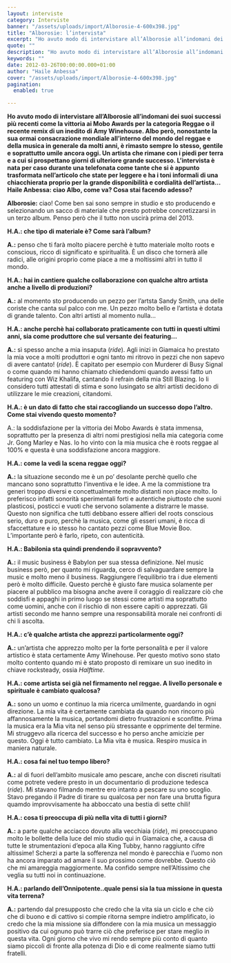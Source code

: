 ```yaml
---
layout: interviste
category: Interviste
banner: "/assets/uploads/import/Alborosie-4-600x398.jpg"
title: "Alborosie: l’intervista"
excerpt: "Ho avuto modo di intervistare all’Alborosie all’indomani dei suoi successi più recenti come la vittoria ai Mobo Awards per la categoria Reggae o il recente remix di un inedito di Amy Winehouse. Albo però, nonostante la sua ormai consacrazione mondiale all’interno del mondo del reggae e della musica in generale da molti anni, è rimasto…"
quote: ""
description: "Ho avuto modo di intervistare all’Alborosie all’indomani dei suoi successi più recenti come la vittoria ai Mobo Awards per la categoria Reggae o il recente remix di un inedito di Amy Winehouse. Albo però, nonostante la sua ormai consacrazione mondiale all’interno del mondo del reggae e della musica in generale da molti anni, è rimasto…"
keywords: ""
date: 2012-03-26T00:00:00.000+01:00
author: "Haile Anbessa"
cover: "/assets/uploads/import/Alborosie-4-600x398.jpg"
pagination:
  enabled: true

---
```


**Ho avuto modo di intervistare all’Alborosie all’indomani dei suoi successi più recenti come la vittoria ai Mobo Awards per la categoria Reggae o il recente remix di un inedito di Amy Winehouse. Albo però, nonostante la sua ormai consacrazione mondiale all’interno del mondo del reggae e della musica in generale da molti anni, è rimasto sempre lo stesso, gentile e soprattutto umile ancora oggi. Un artista che rimane con i piedi per terra e a cui si prospettano giorni di ulteriore grande successo. L’intervista è nata per caso durante una telefonata come tante che si è appunto trasformata nell’articolo che state per leggere e ha i toni informali di una chiacchierata proprio per la grande disponibilità e cordialità dell’artista…**  
**Haile Anbessa: ciao Albo, come va? Cosa stai facendo adesso?**

**Alborosie:** ciao! Come ben sai sono sempre in studio e sto producendo e selezionando un sacco di materiale che presto potrebbe concretizzarsi in un terzo album. Penso però che il tutto non uscirà prima del 2013.

**H.A.: che tipo di materiale è? Come sarà l’album?**

**A.:** penso che ti farà molto piacere perchè è tutto materiale molto roots e conscious, ricco di significato e spiritualità. È un disco che tornerà alle radici, alle origini proprio come piace a me a moltissimi altri in tutto il mondo.

**H.A.: hai in cantiere qualche collaborazione con qualche altro artista anche a livello di produzioni?**

**A.:** al momento sto producendo un pezzo per l’artsta Sandy Smith, una delle coriste che canta sul palco con me. Un pezzo molto bello e l’artista è dotata di grande talento. Con altri artisti al momento nulla…

**H.A.: anche perchè hai collaborato praticamente con tutti in questi ultimi anni, sia come produttore che sul versante dei featuring…**

**A.:** sì spesso anche a mia insaputa (_ride_). Agli inizi in Giamaica ho prestato la mia voce a molti produttori e ogni tanto mi ritrovo in pezzi che non sapevo di avere cantato! (_ride_). È capitato per esempio con Murderer di Busy Signal o come quando mi hanno chiamato chiedendomi quando avessi fatto un featuring con Wiz Khalifa, cantando il refrain della mia Still Blazing. Io li considero tutti attestati di stima e sono lusingato se altri artisti decidono di utilizzare le mie creazioni, citandomi.

**H.A.: è un dato di fatto che stai raccogliando un successo dopo l’altro. Come stai vivendo questo momento?**

A.: la soddisfazione per la vittoria dei Mobo Awards è stata immensa, soprattutto per la presenza di altri nomi prestigiosi nella mia categoria come Jr. Gong Marley e Nas. Io ho vinto con la mia musica che è roots reggae al 100% e questa è una soddisfazione ancora maggiore.

**H.A.: come la vedi la scena reggae oggi?**

**A.:** la situazione secondo me è un po’ desolante perchè quello che mancano sono soprattutto l’inventiva e le idee. A me la commistione tra generi troppo diversi e concettualmente molto distanti non piace molto. Io preferisco infatti sonorità sperimentali forti e autentiche piuttosto che suoni plasticosi, posticci e vuoti che servono solamente a distrarre le masse. Questo non significa che tutti debbano essere alfieri del roots conscious serio, duro e puro, perchè la musica, come gli esseri umani, è ricca di sfaccettature e io stesso ho cantato pezzi come Blue Movie Boo. L’importante però è farlo, ripeto, con autenticità.

**H.A.: Babilonia sta quindi prendendo il sopravvento?**

**A.:** il music business è Babylon per sua stessa definizione. Nel music business però, per quanto mi riguarda, cerco di salvaguardare sempre la music e molto meno il business. Raggiungere l’equilibrio tra i due elementi però è molto difficile. Questo perchè è giusto fare musica solamente per piacere al pubblico ma bisogna anche avere il coraggio di realizzare ciò che soddisfi e appaghi in primo luogo se stessi come artisti ma soprattutto come uomini, anche con il rischio di non essere capiti o apprezzati. Gli artisti secondo me hanno sempre una responsabilità morale nei confronti di chi li ascolta.

**H.A.: c’è qualche artista che apprezzi particolarmente oggi?**

**A.:** un’artista che apprezzo molto per la forte personalità e per il valore artistico è stata certamente Amy Winehouse. Per questo motivo sono stato molto contento quando mi è stato proposto di remixare un suo inedito in chiave rocksteady, ossia _Halftime_.

**H.A.: come artista sei già nel firmamento nel reggae. A livello personale e spirituale è cambiato qualcosa?**

**A.:** sono un uomo e continuo la mia ricerca umilmente, guardando in ogni direzione. La mia vita è certamente cambiata da quando non rincorro più affannosamente la musica, portandomi dietro frustrazioni e sconfitte. Prima la musica era la Mia vita nel senso più stressante e opprimente del termine. Mi struggevo alla ricerca del successo e ho perso anche amicizie per questo. Oggi è tutto cambiato. La Mia vita è musica. Respiro musica in maniera naturale.

**H.A.: cosa fai nel tuo tempo libero?**

**A.:** al di fuori dell’ambito musicale amo pescare, anche con discreti risultati come potrete vedere presto in un documentario di produzione tedesca (_ride_). Mi stavano filmando mentre ero intanto a pescare su uno scoglio. Stavo pregando il Padre di tirare su qualcosa per non fare una brutta figura quamdo improvvisamente ha abboccato una bestia di sette chili!

**H.A.: cosa ti preoccupa di più nella vita di tutti i giorni?**

**A.:** a parte qualche acciacco dovuto alla vecchiaia (_ride_), mi preoccupano molto le bollette della luce del mio studio qui in Giamaica che, a causa di tutte le strumentazioni d’epoca alla King Tubby, hanno raggiunto cifre altissime! Scherzi a parte la sofferenza nel mondo è parecchia e l’uomo non ha ancora imparato ad amare il suo prossimo come dovrebbe. Questo ciò che mi amareggia maggiormente. Ma confido sempre nell’Altissimo che veglia su tutti noi in continuazione.

**H.A.: parlando dell’Onnipotente..quale pensi sia la tua missione in questa vita terrena?**

**A.:** partendo dal presupposto che credo che la vita sia un ciclo e che ciò che di buono e di cattivo si compie ritorna sempre indietro amplificato, io credo che la mia missione sia diffondere con la mia musica un messaggio positivo da cui ognuno può trarre ciò che preferisce per stare meglio in questa vita. Ogni giorno che vivo mi rendo sempre più conto di quanto siamo piccoli di fronte alla potenza di Dio e di come realmente siamo tutti fratelli.